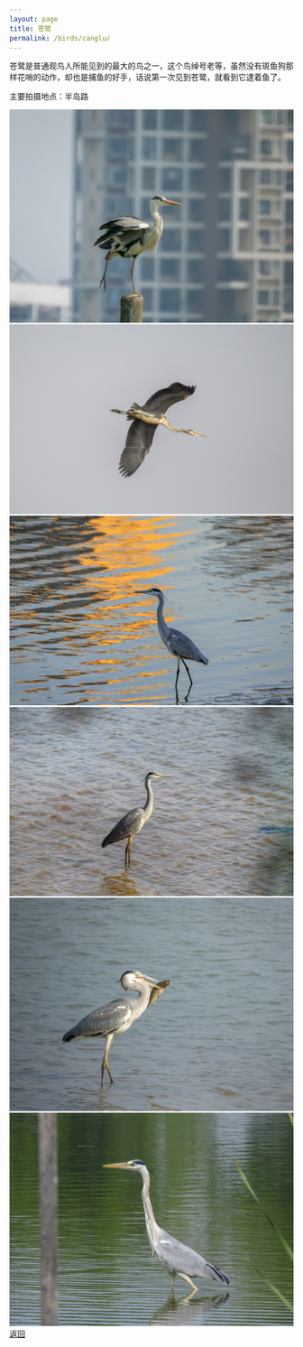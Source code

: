 ```yaml
---
layout: page
title: 苍鹭
permalink: /birds/canglu/
---
```

苍鹭是普通观鸟人所能见到的最大的鸟之一，这个鸟绰号老等，虽然没有斑鱼狗那样花哨的动作，却也是捕鱼的好手，话说第一次见到苍鹭，就看到它逮着鱼了。

主要拍摄地点：半岛路

![](../picture/苍鹭/DSCN8124-NRW_DxO_DeepPRIME.jpg)
![](../picture/苍鹭/DSC_0818.jpg)
![](../picture/苍鹭/DSC_0301-NEF_DxO_DeepPRIME.jpg)
![](../picture/苍鹭/DSC_0305-NEF_DxO_DeepPRIME.jpg)
![](../picture/苍鹭/DSCN5299-NRW_DxO_DeepPRIME.jpg)
![](../picture/苍鹭/DSCN8330.jpg)
[返回](../../)
